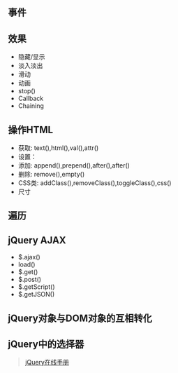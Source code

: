 ## 事件

## 效果
- 隐藏/显示
- 淡入淡出
- 滑动
- 动画
- stop()
- Callback
- Chaining

## 操作HTML
- 获取: text(),html(),val(),attr()
- 设置： 
- 添加: append(),prepend(),after(),after()
- 删除: remove(),empty()
- CSS类: addClass(),removeClass(),toggleClass(),css()
- 尺寸

## 遍历

## jQuery AJAX 
- $.ajax()
- load()
- $.get()
- $.post()
- $.getScript()
- $.getJSON()

## jQuery对象与DOM对象的互相转化

## jQuery中的选择器

> [jQuery在线手册](http://www.codesocang.com/jq/jquery1.7.2.html)

